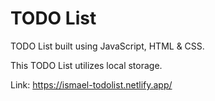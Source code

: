 # TODO List

TODO List built using JavaScript, HTML & CSS.

This TODO List utilizes local storage.

Link: https://ismael-todolist.netlify.app/
